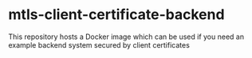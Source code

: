# mtls-client-certificate-backend
This repository hosts a Docker image which can be used if you need an example backend system secured by client certificates
